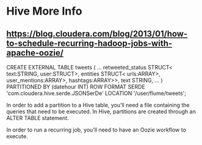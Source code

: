 Hive More Info
===========================

https://blog.cloudera.com/blog/2013/01/how-to-schedule-recurring-hadoop-jobs-with-apache-oozie/
----------------------------------------------------------------------------------------------
CREATE EXTERNAL TABLE tweets (
 ...
 retweeted_status STRUCT<
   text:STRING,
   user:STRUCT>,
 entities STRUCT<
   urls:ARRAY>,
   user_mentions:ARRAY>,
   hashtags:ARRAY>>,
 text STRING,
 ...
)
PARTITIONED BY (datehour INT)
ROW FORMAT SERDE 'com.cloudera.hive.serde.JSONSerDe'
LOCATION '/user/flume/tweets';

In order to add a partition to a Hive table, you’ll need a file containing the queries that need to be executed. In Hive, partitions are created through an ALTER TABLE statement.

In order to run a recurring job, you’ll need to have an Oozie workflow to execute. 
